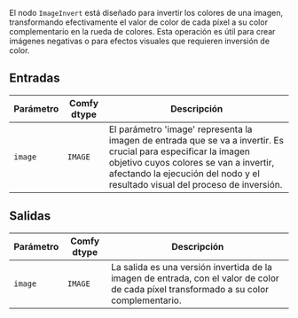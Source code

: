 El nodo `ImageInvert` está diseñado para invertir los colores de una imagen, transformando efectivamente el valor de color de cada píxel a su color complementario en la rueda de colores. Esta operación es útil para crear imágenes negativas o para efectos visuales que requieren inversión de color.

## Entradas

| Parámetro | Comfy dtype | Descripción |
|-----------|-------------|-------------|
| `image`   | `IMAGE`     | El parámetro 'image' representa la imagen de entrada que se va a invertir. Es crucial para especificar la imagen objetivo cuyos colores se van a invertir, afectando la ejecución del nodo y el resultado visual del proceso de inversión. |

## Salidas

| Parámetro | Comfy dtype | Descripción |
|-----------|-------------|-------------|
| `image`   | `IMAGE`     | La salida es una versión invertida de la imagen de entrada, con el valor de color de cada píxel transformado a su color complementario. |
